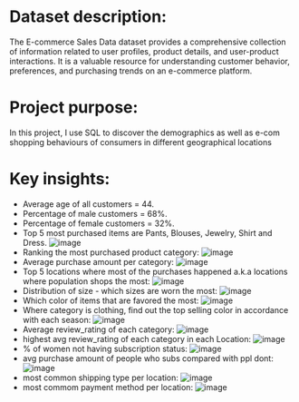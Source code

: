 
# Dataset description:
The E-commerce Sales Data dataset provides a comprehensive collection of information related to user profiles, product details, and user-product interactions. It is a valuable resource for understanding customer behavior, preferences, and purchasing trends on an e-commerce platform.
# Project purpose:
In this project, I use SQL to discover the demographics as well as e-com shopping behaviours of consumers in different geographical locations

# Key insights:
+ Average age of all customers = 44.
+ Percentage of male customers = 68%.
+ Percentage of female customers = 32%.
+ Top 5 most purchased items are Pants, Blouses, Jewelry, Shirt and Dress.
![image](https://github.com/thaothankfully/E-com-Project/assets/166986857/de6daaf9-82c2-4693-9d82-6e541e7a1965)
+ Ranking the most purchased product category:
![image](https://github.com/thaothankfully/E-com-Project/assets/166986857/a8ed8313-271c-48e6-bc30-f723cd3305f9)
+ Average purchase amount per category:
![image](https://github.com/thaothankfully/E-com-Project/assets/166986857/155bbb86-0ea3-4206-b55f-713d3833fbff)
+ Top 5 locations where most of the purchases happened a.k.a locations where population shops the most:
![image](https://github.com/thaothankfully/E-com-Project/assets/166986857/bdddd2af-7ba6-4950-a70e-7dd555115066)
+ Distribution of size - which sizes are worn the most:
![image](https://github.com/thaothankfully/E-com-Project/assets/166986857/bd6e896c-1df0-4d53-a04e-a7fb5edc9e70)
+ Which color of items that are favored the most:
![image](https://github.com/thaothankfully/E-com-Project/assets/166986857/84990cc2-4751-41d0-924a-fc0b289090e1)
+ Where category is clothing, find out the top selling color in accordance with each season:
![image](https://github.com/thaothankfully/E-com-Project/assets/166986857/9ac6db74-8e93-4a94-a90b-342ab838281f)
+ Average review_rating of each category:
![image](https://github.com/thaothankfully/E-com-Project/assets/166986857/ee49f716-8018-4d78-a698-b399159da086)
+ highest avg review_rating of each category in each Location:
![image](https://github.com/thaothankfully/E-com-Project/assets/166986857/62b47c8f-a909-4219-a2f6-b6126e11e279)
+ % of women not having subscription status:
![image](https://github.com/thaothankfully/E-com-Project/assets/166986857/0dffcc3b-7e65-4395-a43a-c3148f71114b)
+ avg purchase amount of people who subs compared with ppl dont:
![image](https://github.com/thaothankfully/E-com-Project/assets/166986857/9466fcc5-9260-46aa-8f62-cbe214b85bd6)
+ most common shipping type per location:
![image](https://github.com/thaothankfully/E-com-Project/assets/166986857/681b8202-51b1-45dc-8414-b94261f3e0a7)
+ most commom payment method per location:
![image](https://github.com/thaothankfully/E-com-Project/assets/166986857/26ea7eee-b40e-431e-a6b2-e820db05becd)
